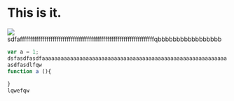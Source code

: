 # This is it.

![](avatar.jpg)
sdfaffffffffffffffffffffffffffffffffffffffffffffffffffffffffffffffffffqbbbbbbbbbbbbbbbbb
```javascript
var a = 1;
dsfasdfasdfaaaaaaaaaaaaaaaaaaaaaaaaaaaaaaaaaaaaaaaaaaaaaaaaaaaaaaaaaaa
asdfasdlfqw
function a (){
    
}
lqwefqw
```